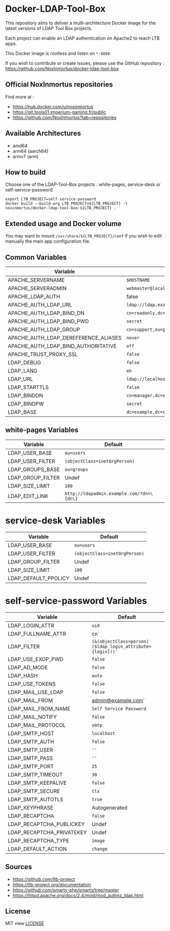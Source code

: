 # Docker-LDAP-Tool-Box

This repository aims to deliver a multi-architecture Docker image for the latest versions of LDAP Tool Box projects.

Each project can enable an LDAP authentication on Apache2 to reach LTB apps.

This Docker image is rootless and listen on `*:8080`.

If you wish to contribute or create issues, please use the GitHub repository : https://github.com/NoxInmortus/docker-ldap-tool-box

## Official NoxInmortus repositories

Find more at :
- https://hub.docker.com/u/noxinmortus
- https://git.tools01.imperium-gaming.fr/public
- https://github.com/NoxInmortus?tab=repositories

## Available Architectures
- amd64
- arm64 (aarch64)
- armv7 (arm)

## How to build

Choose one of the LDAP-Tool-Box projects : white-pages, service-desk or self-service-password
```
export LTB_PROJECT=self-service-password
docker build --build-arg LTB_PROJECT=${LTB_PROJECT} -t noxinmortus/docker-ldap-tool-box:${LTB_PROJECT} .
```

## Extended usage and Docker volume

You may want to mount `/usr/share/${LTB_PROJECT}/conf` if you wish to edit manually the main app configuration file.

## Common Variables
|Variable|Default|
|-|-|
|APACHE_SERVERNAME|`$HOSTNAME`|
|APACHE_SERVERADMIN|`webmaster@localhost`|
|APACHE_LDAP_AUTH|false|
|APACHE_AUTH_LDAP_URL|`ldap://ldap.example.com/dc=example,dc=com`|
|APACHE_AUTH_LDAP_BIND_DN|`cn=readonly,dc=exemple,dc=com`|
|APACHE_AUTH_LDAP_BIND_PWD|`secret`|
|APACHE_AUTH_LDAP_GROUP|`cn=support,ou=groups,dc=example,dc=com`|
|APACHE_AUTH_LDAP_DEREFERENCE_ALIASES|`never`|
|APACHE_AUTH_LDAP_BIND_AUTHORITATIVE|`off`|
|APACHE_TRUST_PROXY_SSL|`false`|
|LDAP_DEBUG|`false`|
|LDAP_LANG|`en`|
|LDAP_URL|`ldap://localhost`|
|LDAP_STARTTLS|`false`|
|LDAP_BINDDN|`cn=manager,dc=example,dc=com`|
|LDAP_BINDPW|`secret`|
|LDAP_BASE|`dc=example,dc=com`|

## white-pages Variables

|Variable|Default|
|-|-|
|LDAP_USER_BASE|`ou=users`|
|LDAP_USER_FILTER|`(objectClass=inetOrgPerson)`|
|LDAP_GROUPS_BASE|`ou=groups`|
|LDAP_GROUP_FILTER|Undef|
|LDAP_SIZE_LIMIT|`100`|
|LDAP_EDIT_LINK|`http://ldapadmin.example.com/?dn=\{dn\}`|

# service-desk Variables
|Variable|Default|
|-|-|
|LDAP_USER_BASE|`ou=users`|
|LDAP_USER_FILTER|`(objectClass=inetOrgPerson)`|
|LDAP_GROUP_FILTER|Undef|
|LDAP_SIZE_LIMIT|`100`|
|LDAP_DEFAULT_PPOLICY|Undef|

# self-service-password Variables
|Variable|Default|
|-|-|
|LDAP_LOGIN_ATTR|`uid`|
|LDAP_FULLNAME_ATTR|cn`|
|LDAP_FILTER|`(&(objectClass=person)($ldap_login_attribute={login}))'`|
|LDAP_USE_EXOP_PWD|`false`|
|LDAP_AD_MODE|`false`|
|LDAP_HASH|`auto`|
|LDAP_USE_TOKENS|`false`|
|LDAP_MAIL_USE_LDAP|`false`|
|LDAP_MAIL_FROM|admin@example.com`|
|LDAP_MAIL_FROM_NAME|`Self Service Password`|
|LDAP_MAIL_NOTIFY|`false`|
|LDAP_MAIL_PROTOCOL|`smtp`|
|LDAP_SMTP_HOST|`localhost`|
|LDAP_SMTP_AUTH|`false`|
|LDAP_SMTP_USER|`''`|
|LDAP_SMTP_PASS|`''`|
|LDAP_SMTP_PORT|`25`|
|LDAP_SMTP_TIMEOUT|`30`|
|LDAP_SMTP_KEEPALIVE|`false`|
|LDAP_SMTP_SECURE|`tls`|
|LDAP_SMTP_AUTOTLS|`true`|
|LDAP_KEYPHRASE|Autogenerated|
|LDAP_RECAPTCHA|`false`|
|LDAP_RECAPTCHA_PUBLICKEY|Undef|
|LDAP_RECAPTCHA_PRIVATEKEY|Undef|
|LDAP_RECAPTCHA_TYPE|`image`|
|LDAP_DEFAULT_ACTION|`change`|

## Sources
- https://github.com/ltb-project
- https://ltb-project.org/documentation
- https://github.com/smarty-php/smarty/tree/master
- https://httpd.apache.org/docs/2.4/mod/mod_authnz_ldap.html

## License
MIT view [LICENSE](LICENSE)

